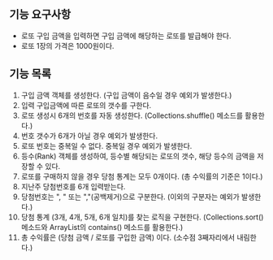 ## 기능 요구사항
- 로또 구입 금액을 입력하면 구입 금액에 해당하는 로또를 발급해야 한다.
- 로또 1장의 가격은 1000원이다.

## 기능 목록
1. 구입 금액 객체를 생성한다. (구입 금액이 음수일 경우 예외가 발생한다.)
2. 입력 구입금액에 따른 로또의 갯수를 구한다.
3. 로또 생성시 6개의 번호를 자동 생성한다. (Collections.shuffle() 메소드를 활용한다.)
4. 번호 갯수가 6개가 아닐 경우 예외가 발생한다.
5. 로또 번호는 중복일 수 없다. 중복일 경우 예외가 발생한다.
6. 등수(Rank) 객체를 생성하여, 등수별 해당되는 로또의 갯수, 해당 등수의 금액을 저장할 수 있다.
7. 로또를 구매하지 않을 경우 당첨 통계는 모두 0개이다. (총 수익률의 기준은 1이다.)
8. 지난주 당첨번호를 6개 입력받는다.
9. 당첨번호는 ", " 또는 ","(공백제거)으로 구분한다. (이외의 구분자는 예외가 발생한다.)
10. 당첨 통계 (3개, 4개, 5개, 6개 일치)를 찾는 로직을 구현한다. (Collections.sort() 메소드와 ArrayList의 contains() 메소드를 활용한다.)
11. 총 수익률은 (당첨 금액 / 로또를 구입한 금액) 이다. (소수점 3째자리에서 내림한다.)